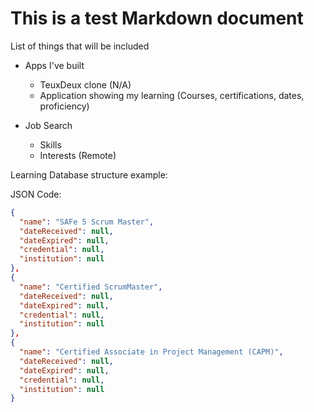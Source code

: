 # This is a test Markdown document

List of things that will be included

- Apps I've built

  - TeuxDeux clone (N/A)
  - Application showing my learning (Courses, certifications, dates, proficiency)

- Job Search
  - Skills
  - Interests (Remote)

Learning Database structure example:

JSON Code:

```json
{
  "name": "SAFe 5 Scrum Master",
  "dateReceived": null,
  "dateExpired": null,
  "credential": null,
  "institution": null
},
{
  "name": "Certified ScrumMaster",
  "dateReceived": null,
  "dateExpired": null,
  "credential": null,
  "institution": null
},
{
  "name": "Certified Associate in Project Management (CAPM)",
  "dateReceived": null,
  "dateExpired": null,
  "credential": null,
  "institution": null
}
```
